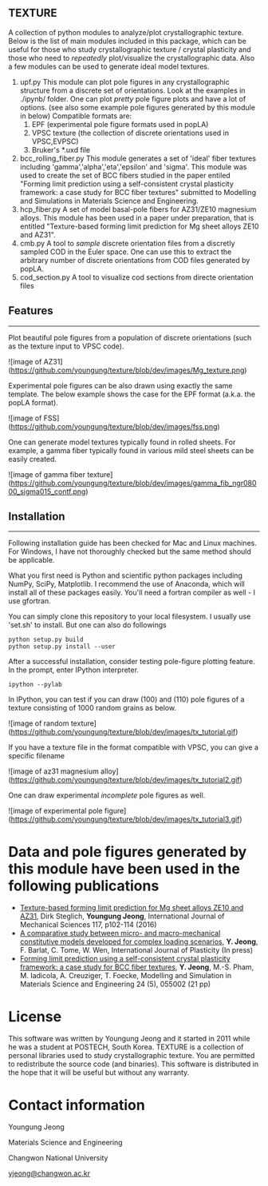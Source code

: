 TEXTURE
-------
A collection of python modules to analyze/plot crystallographic texture.
Below is the list of main modules included in this package, which can be useful
for those who study crystallographic texture / crystal plasticity and those who
need to *repeatedly* plot/visualize the crystallographic data.
Also a few modules can be used to generate ideal model textures.

1. upf.py
   This module can plot pole figures in any crystallographic structure from a discrete set of orientations.
   Look at the examples in ./ipynb/ folder.
   One can plot *pretty* pole figure plots and have a lot of options.
   (see also some example pole figures generated by this module in below)
   Compatible formats are:
   1. EPF (experimental pole figure formats used in popLA)
   2. VPSC texture (the collection of discrete orientations used in VPSC,EVPSC)
   3. Bruker's *.uxd file
2. bcc_rolling_fiber.py
   This module generates a set of 'ideal' fiber textures including 'gamma','alpha','eta','epsilon' and 'sigma'. This module was used to create the set of BCC fibers studied in the paper entiled "Forming limit prediction using a self-consistent crystal plasticity framework: a case study for BCC fiber textures" submitted to Modelling and Simulations in Materials Science and Engineering.
3. hcp_fiber.py
   A set of model basal-pole fibers for AZ31/ZE10 magnesium alloys. This module has been used in a paper under preparation, that is entitled "Texture-based forming limit prediction for Mg sheet alloys ZE10 and AZ31".
4. cmb.py
   A tool to *sample* discrete orientation files from a discretly sampled COD in the Euler space. One can use this to extract the arbitrary number of discrete orientations from COD files generated by popLA.
5. cod_section.py
   A tool to visualize cod sections from directe orientation files


## Features
-----------
Plot beautiful pole figures from a population of discrete orientations (such as the texture input to VPSC code).


![image of AZ31]
(https://github.com/youngung/texture/blob/dev/images/Mg_texture.png)


Experimental pole figures can be also drawn using exactly the same template.
The below example shows the case for the EPF format (a.k.a. the popLA format).


![image of FSS]
(https://github.com/youngung/texture/blob/dev/images/fss.png)


One can generate model textures typically found in rolled sheets.
For example, a gamma fiber typically found in various mild steel sheets can be easily created.


![image of gamma fiber texture]
(https://github.com/youngung/texture/blob/dev/images/gamma_fib_ngr08000_sigma015_contf.png)


## Installation
---------------
Following installation guide has been checked for Mac and Linux machines.
For Windows, I have not thoroughly checked but the same method should be applicable.

What you first need is Python and scientific python packages including NumPy, SciPy, Matplotlib.
I recommend the use of Anaconda, which will install all of these packages easily.
You'll need a fortran compiler as well - I use gfortran.

You can simply clone this repository to your local filesystem.
I usually use 'set.sh' to install. But one can also do followings

```
python setup.py build
python setup.py install --user
```

After a successful installation, consider testing pole-figure plotting feature.
In the prompt, enter IPython interpreter.
```
ipython --pylab
```

In IPython, you can test if you can draw (100) and (110) pole figures of a texture consisting of 1000 random grains as below.


![image of random texture]
(https://github.com/youngung/texture/blob/dev/images/tx_tutorial.gif)



If you have a texture file in the format compatible with VPSC, you can give a specific filename


![image of az31 magnesium alloy]
(https://github.com/youngung/texture/blob/dev/images/tx_tutorial2.gif)



One can draw experimental *incomplete* pole figures as well.


![image of experimental pole figure]
(https://github.com/youngung/texture/blob/dev/images/tx_tutorial3.gif)



# Data and pole figures generated by this module have been used in the following publications
- [Texture-based forming limit prediction for Mg sheet alloys ZE10 and AZ31](http://dx.doi.org/10.1016/j.ijmecsci.2016.08.013), Dirk Steglich, **Youngung Jeong**, International Journal of Mechanical Sciences 117, p102-114 (2016)
- [A comparative study between micro- and macro-mechanical constitutive models developed for complex loading scenarios](http://dx.doi.org/10.1016/j.ijplas.2016.07.015), **Y. Jeong**, F. Barlat, C. Tome, W. Wen, International Journal of Plasticity (In press)
- [Forming limit prediction using a self-consistent crystal plasticity framework: a case study for BCC fiber textures](http://dx.doi.org/10.1088/0965-0393/24/5/055005), **Y. Jeong**, M.-S. Pham, M. Iadicola, A. Creuziger, T. Foecke, Modelling and Simulation in Materials Science and Engineering 24 (5), 055002 (21 pp)


# License
This software was written by Youngung Jeong and it started in 2011 while he was a student at POSTECH, South Korea.
TEXTURE is a collection of personal libraries used to study crystallographic texture.
You are permitted to redistribute the source code (and binaries).
This software is distributed in the hope that it will be useful but without any warranty.


# Contact information
Youngung Jeong

Materials Science and Engineering

Changwon National University

[yjeong@changwon.ac.kr](mailto:yjeong@changwon.ac.kr)

